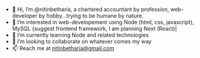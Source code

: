 - 👋 Hi, I’m @nitinbetharia, a chartered accountant by profession, web-developer by hobby...trying to be humane by nature.
- 👀 I’m interested in web-developement using Node (html, css, javascript), MySQL {suggest frontend framework, I am planning Next (React)|
- 🌱 I’m currently learning Node and related technologies
- 💞️ I’m looking to collaborate on whatever comes my way
- 📫 Reach me at nitinbetharia@gmail.com

<!---
nitinbetharia/nitinbetharia is a ✨ special ✨ repository because its `README.md` (this file) appears on your GitHub profile.
You can click the Preview link to take a look at your changes.
--->
